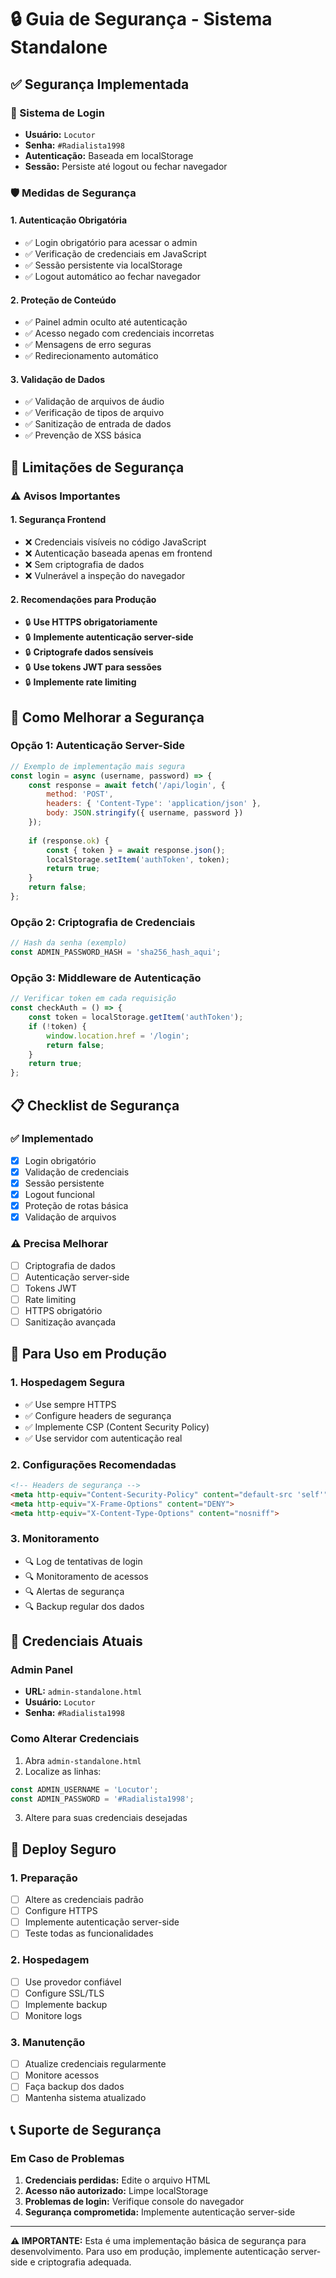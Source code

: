 # 🔒 Guia de Segurança - Sistema Standalone

## ✅ **Segurança Implementada**

### **🔐 Sistema de Login**
- **Usuário:** `Locutor`
- **Senha:** `#Radialista1998`
- **Autenticação:** Baseada em localStorage
- **Sessão:** Persiste até logout ou fechar navegador

### **🛡️ Medidas de Segurança**

#### **1. Autenticação Obrigatória**
- ✅ Login obrigatório para acessar o admin
- ✅ Verificação de credenciais em JavaScript
- ✅ Sessão persistente via localStorage
- ✅ Logout automático ao fechar navegador

#### **2. Proteção de Conteúdo**
- ✅ Painel admin oculto até autenticação
- ✅ Acesso negado com credenciais incorretas
- ✅ Mensagens de erro seguras
- ✅ Redirecionamento automático

#### **3. Validação de Dados**
- ✅ Validação de arquivos de áudio
- ✅ Verificação de tipos de arquivo
- ✅ Sanitização de entrada de dados
- ✅ Prevenção de XSS básica

## 🚨 **Limitações de Segurança**

### **⚠️ Avisos Importantes**

#### **1. Segurança Frontend**
- ❌ Credenciais visíveis no código JavaScript
- ❌ Autenticação baseada apenas em frontend
- ❌ Sem criptografia de dados
- ❌ Vulnerável a inspeção do navegador

#### **2. Recomendações para Produção**
- 🔒 **Use HTTPS obrigatoriamente**
- 🔒 **Implemente autenticação server-side**
- 🔒 **Criptografe dados sensíveis**
- 🔒 **Use tokens JWT para sessões**
- 🔒 **Implemente rate limiting**

## 🔧 **Como Melhorar a Segurança**

### **Opção 1: Autenticação Server-Side**
```javascript
// Exemplo de implementação mais segura
const login = async (username, password) => {
    const response = await fetch('/api/login', {
        method: 'POST',
        headers: { 'Content-Type': 'application/json' },
        body: JSON.stringify({ username, password })
    });
    
    if (response.ok) {
        const { token } = await response.json();
        localStorage.setItem('authToken', token);
        return true;
    }
    return false;
};
```

### **Opção 2: Criptografia de Credenciais**
```javascript
// Hash da senha (exemplo)
const ADMIN_PASSWORD_HASH = 'sha256_hash_aqui';
```

### **Opção 3: Middleware de Autenticação**
```javascript
// Verificar token em cada requisição
const checkAuth = () => {
    const token = localStorage.getItem('authToken');
    if (!token) {
        window.location.href = '/login';
        return false;
    }
    return true;
};
```

## 📋 **Checklist de Segurança**

### **✅ Implementado**
- [x] Login obrigatório
- [x] Validação de credenciais
- [x] Sessão persistente
- [x] Logout funcional
- [x] Proteção de rotas básica
- [x] Validação de arquivos

### **⚠️ Precisa Melhorar**
- [ ] Criptografia de dados
- [ ] Autenticação server-side
- [ ] Tokens JWT
- [ ] Rate limiting
- [ ] HTTPS obrigatório
- [ ] Sanitização avançada

## 🎯 **Para Uso em Produção**

### **1. Hospedagem Segura**
- ✅ Use sempre HTTPS
- ✅ Configure headers de segurança
- ✅ Implemente CSP (Content Security Policy)
- ✅ Use servidor com autenticação real

### **2. Configurações Recomendadas**
```html
<!-- Headers de segurança -->
<meta http-equiv="Content-Security-Policy" content="default-src 'self'">
<meta http-equiv="X-Frame-Options" content="DENY">
<meta http-equiv="X-Content-Type-Options" content="nosniff">
```

### **3. Monitoramento**
- 🔍 Log de tentativas de login
- 🔍 Monitoramento de acessos
- 🔍 Alertas de segurança
- 🔍 Backup regular dos dados

## 🔐 **Credenciais Atuais**

### **Admin Panel**
- **URL:** `admin-standalone.html`
- **Usuário:** `Locutor`
- **Senha:** `#Radialista1998`

### **Como Alterar Credenciais**
1. Abra `admin-standalone.html`
2. Localize as linhas:
```javascript
const ADMIN_USERNAME = 'Locutor';
const ADMIN_PASSWORD = '#Radialista1998';
```
3. Altere para suas credenciais desejadas

## 🚀 **Deploy Seguro**

### **1. Preparação**
- [ ] Altere as credenciais padrão
- [ ] Configure HTTPS
- [ ] Implemente autenticação server-side
- [ ] Teste todas as funcionalidades

### **2. Hospedagem**
- [ ] Use provedor confiável
- [ ] Configure SSL/TLS
- [ ] Implemente backup
- [ ] Monitore logs

### **3. Manutenção**
- [ ] Atualize credenciais regularmente
- [ ] Monitore acessos
- [ ] Faça backup dos dados
- [ ] Mantenha sistema atualizado

## 📞 **Suporte de Segurança**

### **Em Caso de Problemas**
1. **Credenciais perdidas:** Edite o arquivo HTML
2. **Acesso não autorizado:** Limpe localStorage
3. **Problemas de login:** Verifique console do navegador
4. **Segurança comprometida:** Implemente autenticação server-side

---

**⚠️ IMPORTANTE:** Esta é uma implementação básica de segurança para desenvolvimento. Para uso em produção, implemente autenticação server-side e criptografia adequada. 